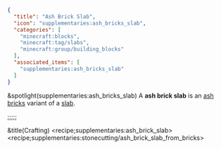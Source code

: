 ```json
{
  "title": "Ash Brick Slab",
  "icon": "supplementaries:ash_bricks_slab",
  "categories": [
    "minecraft:blocks",
    "minecraft:tag/slabs",
    "minecraft:group/building_blocks"
  ],
  "associated_items": [
    "supplementaries:ash_bricks_slab"
  ]
}
```

&spotlight(supplementaries:ash_bricks_slab)
A **ash brick slab** is an [ash bricks](^supplementaries:ash_bricks) variant of a [slab](^minecraft:tag/slabs).

;;;;;

&title(Crafting)
<recipe;supplementaries:ash_brick_slab>
<recipe;supplementaries:stonecutting/ash_brick_slab_from_bricks>
